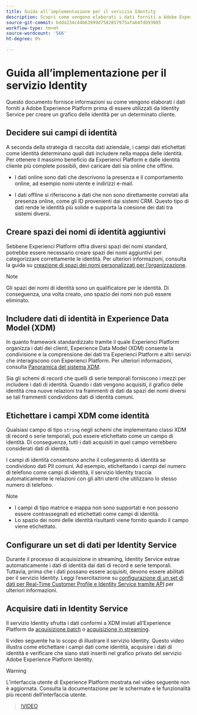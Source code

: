 ```yaml
---
title: Guida all’implementazione per il servizio Identity
description: Scopri come vengono elaborati i dati forniti a Adobe Experience Platform prima di essere utilizzati da Identity Service per creare grafici delle identità.
source-git-commit: bdda234c44b63999d7582857975afa64fdb93605
workflow-type: tm+mt
source-wordcount: '566'
ht-degree: 0%

---
```


# Guida all’implementazione per il servizio Identity

Questo documento fornisce informazioni su come vengono elaborati i dati forniti a Adobe Experience Platform prima di essere utilizzati da Identity Service per creare un grafico delle identità per un determinato cliente.

## Decidere sui campi di identità

A seconda della strategia di raccolta dati aziendale, i campi dati etichettati come identità determinano quali dati includere nella mappa delle identità. Per ottenere il massimo beneficio da Experienci Platform e dalle identità cliente più complete possibili, devi caricare dati sia online che offline.

* I dati online sono dati che descrivono la presenza e il comportamento online, ad esempio nomi utente e indirizzi e-mail.

* I dati offline si riferiscono a dati che non sono direttamente correlati alla presenza online, come gli ID provenienti dai sistemi CRM. Questo tipo di dati rende le identità più solide e supporta la coesione dei dati tra sistemi diversi.

## Creare spazi dei nomi di identità aggiuntivi

Sebbene Experienci Platform offra diversi spazi dei nomi standard, potrebbe essere necessario creare spazi dei nomi aggiuntivi per categorizzare correttamente le identità. Per ulteriori informazioni, consulta la guida su [creazione di spazi dei nomi personalizzati per l’organizzazione](./namespaces.md).

>[!NOTE]
>
>Gli spazi dei nomi di identità sono un qualificatore per le identità. Di conseguenza, una volta creato, uno spazio dei nomi non può essere eliminato.

## Includere dati di identità in Experience Data Model (XDM)

In quanto framework standardizzato tramite il quale Experienci Platform organizza i dati dei clienti, Experience Data Model (XDM) consente la condivisione e la comprensione dei dati tra Experienci Platform e altri servizi che interagiscono con Experienci Platform. Per ulteriori informazioni, consulta [Panoramica del sistema XDM](../xdm/home.md).

Sia gli schemi di record che quelli di serie temporali forniscono i mezzi per includere i dati di identità. Quando i dati vengono acquisiti, il grafico delle identità crea nuove relazioni tra frammenti di dati da spazi dei nomi diversi se tali frammenti condividono dati di identità comuni.

## Etichettare i campi XDM come identità

Qualsiasi campo di tipo `string` negli schemi che implementano classi XDM di record o serie temporali, può essere etichettato come un campo di identità. Di conseguenza, tutti i dati acquisiti in quel campo verrebbero considerati dati di identità.

I campi di identità consentono anche il collegamento di identità se condividono dati PII comuni.
Ad esempio, etichettando i campi del numero di telefono come campi di identità, il servizio Identity traccia automaticamente le relazioni con gli altri utenti che utilizzano lo stesso numero di telefono.

>[!NOTE]
>
>* I campi di tipo matrice e mappa non sono supportati e non possono essere contrassegnati ed etichettati come campi di identità.
>* Lo spazio dei nomi delle identità risultanti viene fornito quando il campo viene etichettato.

## Configurare un set di dati per Identity Service

Durante il processo di acquisizione in streaming, Identity Service estrae automaticamente i dati di identità dai dati di record e serie temporali. Tuttavia, prima che i dati possano essere acquisiti, devono essere abilitati per il servizio Identity. Leggi l’esercitazione su  [configurazione di un set di dati per Real-Time Customer Profile e Identity Service tramite API](../profile/tutorials/dataset-configuration.md) per ulteriori informazioni.

## Acquisire dati in Identity Service

Il servizio Identity sfrutta i dati conformi a XDM inviati all’Experience Platform da [acquisizione batch](../ingestion/batch-ingestion/overview.md) o [acquisizione in streaming](../ingestion/streaming-ingestion/overview.md).

Il video seguente ha lo scopo di illustrare il servizio Identity. Questo video illustra come etichettare i campi dati come identità, acquisire i dati di identità e verificare che siano stati inseriti nel grafico privato del servizio Adobe Experience Platform Identity.

>[!WARNING]
>
>L’interfaccia utente di Experience Platform mostrata nel video seguente non è aggiornata. Consulta la documentazione per le schermate e le funzionalità più recenti dell’interfaccia utente.

>[!VIDEO](https://video.tv.adobe.com/v/28167?quality=12&learn=on)